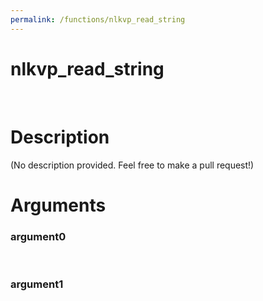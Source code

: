 ```yaml
---
permalink: /functions/nlkvp_read_string
---
```

# nlkvp_read_string  
&nbsp;  
# Description  
(No description provided. Feel free to make a pull request!) 
&nbsp;  
# Arguments
### argument0

&nbsp;    
### argument1

&nbsp;    


